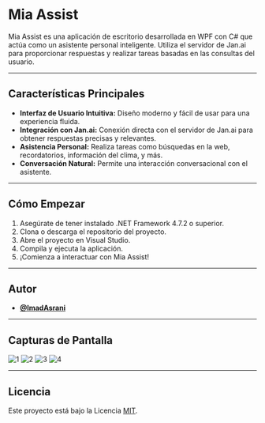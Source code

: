 # Mia Assist

Mia Assist es una aplicación de escritorio desarrollada en WPF con C# que actúa como un asistente personal inteligente. Utiliza el servidor de Jan.ai para proporcionar respuestas y realizar tareas basadas en las consultas del usuario.

---

## Características Principales

* **Interfaz de Usuario Intuitiva:** Diseño moderno y fácil de usar para una experiencia fluida.
* **Integración con Jan.ai:** Conexión directa con el servidor de Jan.ai para obtener respuestas precisas y relevantes.
* **Asistencia Personal:** Realiza tareas como búsquedas en la web, recordatorios, información del clima, y más.
* **Conversación Natural:** Permite una interacción conversacional con el asistente.

---

## Cómo Empezar

1.  Asegúrate de tener instalado .NET Framework 4.7.2 o superior.
2.  Clona o descarga el repositorio del proyecto.
3.  Abre el proyecto en Visual Studio.
4.  Compila y ejecuta la aplicación.
5.  ¡Comienza a interactuar con Mia Assist!

---

## Autor

* **[@ImadAsrani](https://github.com/ImadAsrani)**

---

## Capturas de Pantalla


![1](https://i.ibb.co/tMNxcbgZ/1.png)
![2](https://i.ibb.co/B2WtHgN9/2.png)
![3](https://i.ibb.co/20g7Ms6L/3.png)
![4](https://i.ibb.co/d4MRzFvc/4.png)


---

## Licencia

Este proyecto está bajo la Licencia [MIT](https://opensource.org/licenses/MIT).
